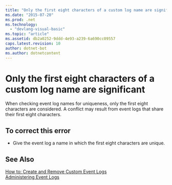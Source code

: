 ```yaml
---
title: "Only the first eight characters of a custom log name are significant"
ms.date: "2015-07-20"
ms.prod: .net
ms.technology: 
  - "devlang-visual-basic"
ms.topic: "article"
ms.assetid: db2a0252-9ddd-4e93-a239-6a690cc09557
caps.latest.revision: 10
author: dotnet-bot
ms.author: dotnetcontent
---
```

# Only the first eight characters of a custom log name are significant
When checking event log names for uniqueness, only the first eight characters are considered. A conflict may result from event logs that share their first eight characters.  
  
## To correct this error  
  
-   Give the event log a name in which the first eight characters are unique.  
  
## See Also  
 [How to: Create and Remove Custom Event Logs](http://msdn.microsoft.com/en-us/af9b7da0-80c7-46ac-b7f7-897063ddd503)   
 [Administering Event Logs](http://msdn.microsoft.com/en-us/35f53238-bdd2-417b-acd8-2fd9f7397f18)
